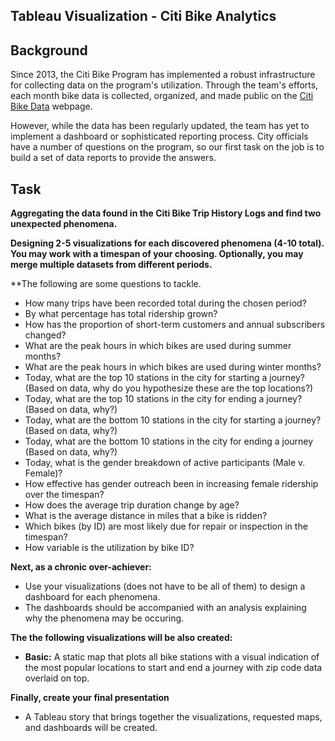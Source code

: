 ## Tableau Visualization - Citi Bike Analytics

## Background

Since 2013, the Citi Bike Program has implemented a robust infrastructure 
for collecting data on the program's utilization. Through the team's efforts, 
each month bike data is collected, organized, and made public on 
the [Citi Bike Data](https://www.citibikenyc.com/system-data) webpage.

However, while the data has been regularly updated, the team has yet to 
implement a dashboard or sophisticated reporting process. City officials 
have a number of questions on the program, so our first task on the job
is to build a set of data reports to provide the answers.

## Task

**Aggregating the data found in the 
Citi Bike Trip History Logs and find two unexpected phenomena.** 

**Designing 2-5 visualizations for each discovered phenomena (4-10 total). 
You may work with a timespan of your choosing. Optionally, you may
 merge multiple datasets from different periods.** 

**The following are some questions to tackle.

* How many trips have been recorded total during the chosen period?
* By what percentage has total ridership grown?
* How has the proportion of short-term customers and annual 
subscribers changed?
* What are the peak hours in which bikes are used during summer months?
* What are the peak hours in which bikes are used during winter months?
* Today, what are the top 10 stations in the city for starting a journey? 
(Based on data, why do you hypothesize these are the top locations?)
* Today, what are the top 10 stations in the city for ending a journey? 
(Based on data, why?)
* Today, what are the bottom 10 stations in the city for starting a journey? 
(Based on data, why?)
* Today, what are the bottom 10 stations in the city for ending a journey 
(Based on data, why?)
* Today, what is the gender breakdown of active participants (Male v. Female)?
* How effective has gender outreach been in increasing female ridership over 
the timespan?
* How does the average trip duration change by age?
* What is the average distance in miles that a bike is ridden?
* Which bikes (by ID) are most likely due for repair or inspection in the
 timespan?
* How variable is the utilization by bike ID?

**Next, as a chronic over-achiever:**
* Use your visualizations (does not have to be all of them) to design 
a dashboard for each phenomena.
* The dashboards should be accompanied with an analysis explaining 
why the phenomena may be occuring. 

**The the following visualizations will be also created:**
* **Basic:** A static map that plots all bike stations with a visual indication 
of the most popular locations to start and end a journey with zip code data 
overlaid on top.

**Finally, create your final presentation**
* A Tableau story that brings together the visualizations, requested 
maps, and dashboards will be created.
